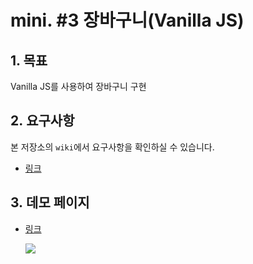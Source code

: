 # mini. #3 장바구니(Vanilla JS)

## 1. 목표

Vanilla JS를 사용하여 장바구니 구현

## 2. 요구사항

본 저장소의 `wiki`에서 요구사항을 확인하실 수 있습니다.

- [링크](https://github.com/ssori0421/mini-cart/wiki/%EC%9A%94%EA%B5%AC%EC%82%AC%ED%95%AD)

## 3. 데모 페이지

- [링크](https://hanameee.github.io/mini-cart/src)

  ![](https://velog.velcdn.com/images/ssori0421/post/9cd21e47-d7b6-4f24-8557-9c6a70eb03db/image.png)

